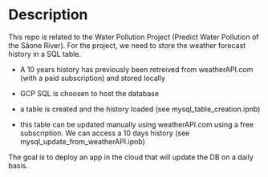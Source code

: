 # Description

This repo is related to the Water Pollution Project (Predict Water Pollution
of the Sâone River). For the project, we need to store the weather forecast
history in a SQL table.  

- A 10 years history has previously been retreived from weatherAPI.com (with
a paid subscription) and stored locally
- GCP SQL is choosen to host the database  

- a table is created and the history loaded (see mysql_table_creation.ipnb)
- this table can be updated manually using weatherAPI.com using a free
subscription. We can access a 10 days history (see mysql_update_from_weatherAPI.ipnb)

The goal is to deploy an app in the cloud that will update the DB
on a daily basis.
